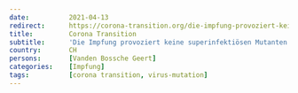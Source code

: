 ```yaml
---
date:          2021-04-13
redirect:      https://corona-transition.org/die-impfung-provoziert-keine-superinfektiosen-mutanten
title:         Corona Transition
subtitle:      'Die Impfung provoziert keine superinfektiösen Mutanten'
country:       CH
persons:       [Vanden Bossche Geert] 
categories:    [Impfung]
tags:          [corona transition, virus-mutation]
---
```

